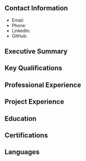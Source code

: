 
# 

## Contact Information
- Email: 
- Phone: 
- LinkedIn: 
- GitHub: 

## Executive Summary


## Key Qualifications


## Professional Experience

## Project Experience

## Education

## Certifications

## Languages

